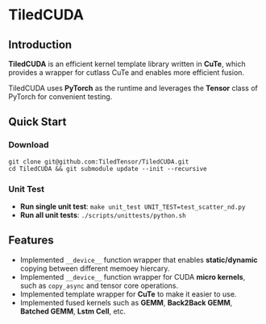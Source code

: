 # TiledCUDA

## Introduction

**TiledCUDA** is an efficient kernel template library written in **CuTe**, which provides a wrapper for cutlass CuTe and enables more efficient fusion.

TiledCUDA uses **PyTorch** as the runtime and leverages the **Tensor** class of PyTorch for convenient testing.

## Quick Start
### Download
```
git clone git@github.com:TiledTensor/TiledCUDA.git
cd TiledCUDA && git submodule update --init --recursive
```

### Unit Test
- **Run single unit test**: `make unit_test UNIT_TEST=test_scatter_nd.py`
- **Run all unit tests**: `./scripts/unittests/python.sh`

## Features
- Implemented `__device__` function wrapper that enables **static/dynamic** copying between different memoey hiercary.
- Implemented `__device__` function wrapper for CUDA **micro kernels**, such as `copy_async` and tensor core operations.
- Implemented template wrapper for **CuTe** to make it easier to use.
- Implemented fused kernels such as **GEMM**, **Back2Back GEMM**, **Batched GEMM**, **Lstm Cell**, etc.